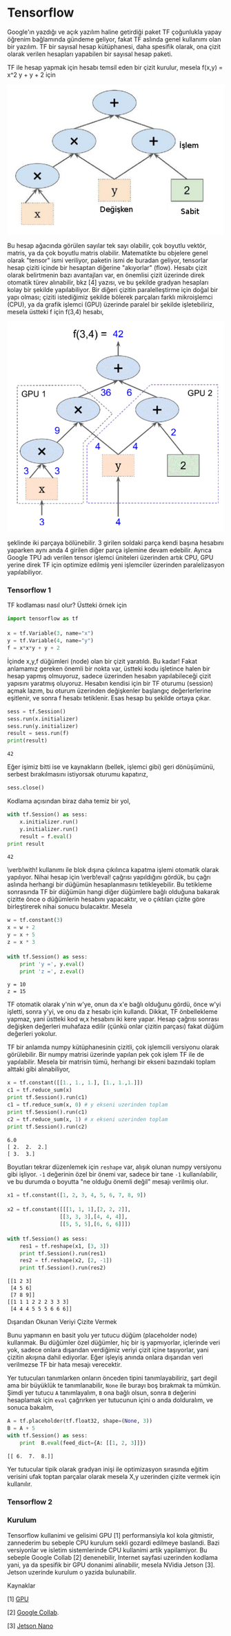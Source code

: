 # Tensorflow

Google'ın yazdığı ve açık yazılım haline getirdiği paket TF çoğunlukla
yapay öğrenim bağlamında gündeme geliyor, fakat TF aslında genel
kullanımı olan bir yazılım. TF bir sayısal hesap kütüphanesi, daha
spesifik olarak, ona çizit olarak verilen hesapları yapabilen bir
sayısal hesap paketi.

TF ile hesap yapmak için hesabı temsil eden bir çizit kurulur, mesela
f(x,y) = x^2 y + y + 2 için

![](tf_01.png)

Bu hesap ağacında görülen sayılar tek sayı olabilir, çok boyutlu
vektör, matris, ya da çok boyutlu matris olabilir. Matematikte bu
objelere genel olarak "tensor" ismi veriliyor, paketin ismi de buradan
geliyor, tensorlar hesap çiziti içinde bir hesaptan diğerine
"akıyorlar" (flow). Hesabı çizit olarak belirtmenin bazı avantajları
var, en önemlisi çizit üzerinde direk otomatik türev alınabilir, bkz
[4] yazısı, ve bu şekilde gradyan hesapları kolay bir şekilde
yapılabiliyor. Bir diğeri çizitin paralelleştirme için doğal bir yapı
olması; çiziti istediğimiz şekilde bölerek parçaları farklı
mikroişlemci (CPU), ya da grafik işlemci (GPU) üzerinde paralel bir
şekilde işletebiliriz, mesela üstteki f için f(3,4) hesabı,

![](tf_02.png)

şeklinde iki parçaya bölünebilir. 3 girilen soldaki parça kendi başına
hesabını yaparken aynı anda 4 girilen diğer parça işlemine devam
edebilir. Ayrıca Google TPU adı verilen tensor işlemci üniteleri üzerinden
artık CPU, GPU yerine direk TF için optimize edilmiş yeni işlemciler
üzerinden paralelizasyon yapılabiliyor.

### Tensorflow 1

TF kodlaması nasıl olur? Üstteki örnek için

```python
import tensorflow as tf

x = tf.Variable(3, name="x")
y = tf.Variable(4, name="y")
f = x*x*y + y + 2
```

İçinde x,y,f düğümleri (node) olan bir çizit yaratıldı. Bu kadar!
Fakat anlamamız gereken önemli bir nokta var, üstteki kodu işletince
halen bir hesap yapmış olmuyoruz, sadece üzerinden hesabın
yapılabileceği çizit yapısını yaratmış oluyoruz. Hesabın kendisi için
bir TF oturumu (session) açmak lazım, bu oturum üzerinden değişkenler
başlangıç değerlerlerine eşitlenir, ve sonra f hesabı
tetiklenir. Esas hesap bu şekilde ortaya çıkar.

```python
sess = tf.Session()
sess.run(x.initializer)
sess.run(y.initializer)
result = sess.run(f)
print(result)
```

```
42
```

Eğer işimiz bitti ise ve kaynakların (bellek, işlemci gibi) geri
dönüşümünü, serbest bırakılmasını istiyorsak oturumu kapatırız,

```python
sess.close()
```

Kodlama açısından biraz daha temiz bir yol, 

```python
with tf.Session() as sess:
    x.initializer.run()
    y.initializer.run()
    result = f.eval()
print result
```

```
42
```

\verb!with! kullanımı ile blok dışına çıkılınca kapatma işlemi otomatik
olarak yapılıyor. Nihai hesap için \verb!eval! çağrısı yapıldığını gördük,
bu çağrı aslında herhangi bir düğümün hesaplanmasını tetikleyebilir. Bu
tetikleme sonrasında TF bir düğümün hangi diğer düğümlere bağlı olduğuna
bakarak çizitte önce o düğümlerin hesabını yapacaktır, ve o çıktıları
çizite göre birleştirerek nihai sonucu bulacaktır. Mesela

```python
w = tf.constant(3)
x = w + 2
y = x + 5
z = x * 3

with tf.Session() as sess:
    print 'y =', y.eval()
    print 'z =', z.eval()
```

```
y = 10
z = 15
```

TF otomatik olarak y'nin w'ye, onun da x'e bağlı olduğunu gördü, önce
w'yi işletti, sonra y'yi, ve onu da z hesabı için kullandı. Dikkat, TF
önbellekleme yapmaz, yani üstteki kod w,x hesabını iki kere
yapar. Hesap çağrısı sonrası değişken değerleri muhafaza edilir (çünkü
onlar çizitin parçası) fakat düğüm değerleri yokolur.

TF bir anlamda numpy kütüphanesinin çizitli, çok işlemcili versiyonu olarak
görülebilir. Bir numpy matrisi üzerinde yapılan pek çok işlem TF ile de
yapılabilir. Mesela bir matrisin tümü, herhangi bir ekseni bazındaki toplam
alttaki gibi alınabiliyor,

```python
x = tf.constant([[1., 1., 1.], [1., 1.,1.]])
c1 = tf.reduce_sum(x)
print tf.Session().run(c1)
c1 = tf.reduce_sum(x, 0) # y ekseni uzerinden toplam
print tf.Session().run(c1)
c2 = tf.reduce_sum(x, 1) # x ekseni uzerinden toplam
print tf.Session().run(c2)
```

```
6.0
[ 2.  2.  2.]
[ 3.  3.]
```

Boyutları tekrar düzenlemek için `reshape` var, alışık olunan numpy
versiyonu gibi işliyor. `-1` değerinin özel bir önemi var, sadece bir
tane `-1` kullanılabilir, ve bu durumda o boyutta "ne olduğu önemli
değil" mesajı verilmiş olur.

```python
x1 = tf.constant([1, 2, 3, 4, 5, 6, 7, 8, 9])

x2 = tf.constant([[[1, 1, 1],[2, 2, 2]],
                 [[3, 3, 3],[4, 4, 4]],
                 [[5, 5, 5],[6, 6, 6]]])

with tf.Session() as sess:
    res1 = tf.reshape(x1, [3, 3])
    print tf.Session().run(res1)
    res2 = tf.reshape(x2, [2, -1])
    print tf.Session().run(res2)
```

```
[[1 2 3]
 [4 5 6]
 [7 8 9]]
[[1 1 1 2 2 2 3 3 3]
 [4 4 4 5 5 5 6 6 6]]
```

Dışarıdan Okunan Veriyi Çizite Vermek

Bunu yapmanın en basit yolu yer tutucu düğüm (placeholder node)
kullanmak. Bu düğümler özel düğümler, hiç bir iş yapmıyorlar, içlerinde
veri yok, sadece onlara dışarıdan verdiğimiz veriyi çizit içine taşıyorlar,
yani çizitin akışına dahil ediyorlar. Eğer işleyiş anında onlara dışarıdan
veri verilmezse TF bir hata mesajı verecektir.

Yer tutucuları tanımlarken onların önceden tipini tanımlayabiliriz,
şart degil ama bir büyüklük te tanımlanabilir, `None` ile burayı boş
bırakmak ta mümkün. Şimdi yer tutucu `A` tanımlayalım, `B` ona bağlı
olsun, sonra `B` değerini hesaplamak için `eval` çağrırken yer
tutucunun içini o anda dolduralım, ve sonuca bakalım,

```python
A = tf.placeholder(tf.float32, shape=(None, 3))
B = A + 5
with tf.Session() as sess:
    print  B.eval(feed_dict={A: [[1, 2, 3]]})
```

```
[[ 6.  7.  8.]]
```

Yer tutucular tipik olarak gradyan inişi ile optimizasyon sırasında
eğitim verisini ufak toptan parçalar olarak mesela X,y uzerinden
çizite vermek için kullanılır.

### Tensorflow 2

### Kurulum

Tensorflow kullanimi ve gelisimi GPU [1] performansiyla kol kola
gitmistir, zannederim bu sebeple CPU kurulum sekli gozardi edilmeye
baslandi. Bazi versiyonlar ve isletim sistemlerinde CPU kullanimi
artik yapilamiyor. Bu sebeple Google Collab [2] denenebilir, Internet
sayfasi uzerinden kodlama yani, ya da spesifik bir GPU donanimi
alinabilir, mesela NVidia Jetson [3]. Jetson uzerinde kurulum o yazida
bulunabilir.

Kaynaklar

[1] [GPU](../../2020/12/gpu-cuda-pycuda.html)

[2] [Google Collab](../../2018/11/gpu-tpu-saglayan-not-defter-ortami.html).

[3] [Jetson Nano](../../2020/12/nvidia-jetson-nano-2GB-wifi.html)

